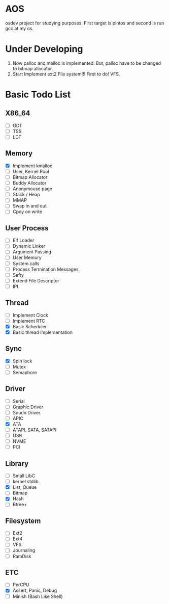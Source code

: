 # AOS
osdev project for studying purposes. First target is pintos and second is run gcc at my os.

# Under Developing
1. Now palloc and malloc is implemented. But, palloc have to be changed to bitmap allocator.
2. Start Implement ext2 File system!!! First to do! VFS.

# Basic Todo List
## X86_64
- [ ] GDT
- [ ] TSS
- [ ] LDT
## Memory
- [x] Implement kmalloc
- [ ] User, Kernel Pool
- [ ] Bitmap Allocator
- [ ] Buddy Allocator
- [ ] Anonymouse page
- [ ] Stack / Heap
- [ ] MMAP
- [ ] Swap in and out
- [ ] Cpoy on write
## User Process
- [ ] Elf Loader
- [ ] Dynamic Linker
- [ ] Argument Passing
- [ ] User Memory
- [ ] System calls
- [ ] Process Termination Messages
- [ ] Safty
- [ ] Extend File Descriptor
- [ ] IPI
## Thread
- [ ] Implement Clock
- [ ] Implement RTC
- [x] Basic Scheduler
- [x] Basic thread implementation
## Sync
- [x] Spin lock
- [ ] Mutex
- [ ] Semaphore
## Driver
- [ ] Serial
- [ ] Graphic Driver
- [ ] Soudn Driver
- [ ] APIC
- [x] ATA
- [ ] ATAPI, SATA, SATAPI
- [ ] USB
- [ ] NVME
- [ ] PCI
## Library
- [ ] Small LibC
- [ ] kernel stdlib
- [x] List, Queue
- [ ] Bitmap
- [x] Hash
- [ ] Btree+
## Filesystem
- [ ] Ext2
- [ ] Ext4
- [ ] VFS
- [ ] Journaling
- [ ] RamDisk
## ETC
- [ ] PerCPU
- [x] Assert, Panic, Debug
- [ ] Minish (Bash Like Shell)
